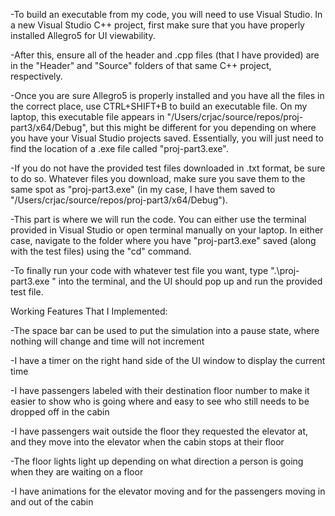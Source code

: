 -To build an executable from my code, you will need to use Visual Studio. In a new Visual Studio C++ project, first make sure that you have properly installed Allegro5 for UI viewability.

-After this, ensure all of the header and .cpp files (that I have provided) are in the "Header" and "Source" folders of that same C++ project, respectively. 

-Once you are sure Allegro5 is properly installed and you have all the files in the correct place, use CTRL+SHIFT+B to build an executable file. On my laptop, this executable file appears in "/Users/crjac/source/repos/proj-part3/x64/Debug", but this might be different for you depending on where you have your Visual Studio projects saved. Essentially, you will just need to find the location of a .exe file called "proj-part3.exe".

-If you do not have the provided test files downloaded in .txt format, be sure to do so. Whatever files you download, make sure you save them to the same spot as "proj-part3.exe" (in my case, I have them saved to "/Users/crjac/source/repos/proj-part3/x64/Debug").

-This part is where we will run the code. You can either use the terminal provided in Visual Studio or open terminal manually on your laptop. In either case, navigate to the folder where you have "proj-part3.exe" saved (along with the test files) using the "cd" command.

-To finally run your code with whatever test file you want, type ".\proj-part3.exe <input-file>" into the terminal, and the UI should pop up and run the provided test file.


Working Features That I Implemented:

-The space bar can be used to put the simulation into a pause state, where nothing will change and time will not increment

-I have a timer on the right hand side of the UI window to display the current time

-I have passengers labeled with their destination floor number to make it easier to show who is going where and easy to see who still needs to be dropped off in the cabin

-I have passengers wait outside the floor they requested the elevator at, and they move into the elevator when the cabin stops at their floor

-The floor lights light up depending on what direction a person is going when they are waiting on a floor

-I have animations for the elevator moving and for the passengers moving in and out of the cabin
